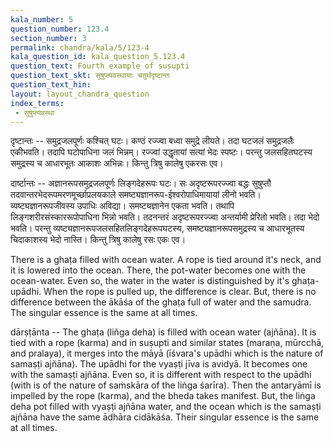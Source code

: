 ```yaml
---
kala_number: 5
question_number: 123.4
section_number: 3
permalink: chandra/kala/5/123-4
kala_question_id: kala_question_5.123.4
question_text: Fourth example of suṣupti
question_text_skt: सुषुप्त्यवस्थायाः चतुर्थदृष्टान्तः
question_text_hin: 
layout: layout_chandra_question
index_terms:
 - सुषुप्त्यवस्था
---
```


<!-- skt-start -->
दृष्टान्तः -- समुद्रजलपूर्णः कश्चित् घटः। कण्ठं रज्ज्वा बध्वा समुद्रे लीयते। तदा घटजलं समुद्रजलैः एकीभवति। तदापि घटोपाधिना जलं भिन्नम्। रज्ज्वां उद्धृतायां सत्यां भेदः स्पष्टः। परन्तु जलसहितघटस्य समुद्रस्य च आधारभूतः आकाशः अभिन्नः। 
किन्तु त्रिषु कालेषु एकरसः एव। 

दार्ष्टान्तः -- अज्ञानरूपसमुद्रजलपूर्णः लिङ्गदेहरूपः घटः। सः अदृष्टरूपरज्ज्वा बद्धः सुषुप्तौ तदवान्तरभेदरूपमरणमूर्च्छाप्रलयकाले समष्ट्यज्ञानरूप-ईश्वरोपाधिमायायां लीनो भवति। व्यष्ट्यज्ञानरूपजीवस्य उपाधिः अविद्या। समष्ट्यज्ञानेन एकता भवति। तथापि लिङ्गशरीरसंस्काररूपोपाधिना भिन्नो भवति। तदनन्तरं अदृष्टरूपरज्ज्वा अन्तर्यामी प्रेरितो भवति। तदा भेदो भवति। परन्तु व्यष्ट्यज्ञानरूपजलसहितलिङ्गदेहरूपघटस्य, समष्ट्यज्ञानरूपसमुद्रस्य च आधारभूतस्य चिदाकाशस्य भेदो नास्ति। किन्तु त्रिषु कालेषु रसः एकः एव। 
<!-- skt-end -->

<!-- eng-start -->
There is a ghaṭa filled with ocean water. A rope is tied
around it's neck, and it is lowered into the ocean. There,
the pot-water becomes one with the ocean-water. Even so,
the water in the water is distinguished by it's ghaṭa-upādhi. When the rope is pulled up, the difference 
is clear. But, there is no difference between the ākāśa of the ghaṭa full of
water and the samudra. The singular essence is the same at all times.

dārṣṭānta -- The ghaṭa (liñga deha) is filled with ocean water (ajñāna). It is tied with a rope (karma)
and in suṣupti and similar states (maraṇa, mūrcchā, and pralaya), it merges into the māyā (īśvara's upādhi 
which is the nature of samaṣṭi ajñāna). 
The upādhi for the vyaṣṭi jīva is avidyā. It becomes one with the samaṣṭi ajñāna. Even so, it is different with respect to the upādhi (with is of the nature of saṁskāra of the liṅga śarīra). 
Then the antaryāmī is impelled by the rope (karma), and
the bheda takes manifest. But, the liṅga deha pot filled with vyaṣṭi ajñāna water,
and the ocean which is 
the samaṣṭi ajñāna have the same ādhāra cidākāśa.
Their singular essence is the same at all times.
<!-- eng-end -->
